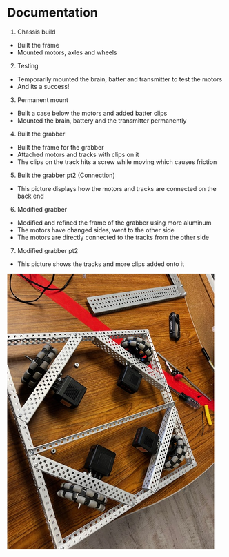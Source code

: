 # Documentation

1. Chassis build
* Built the frame
* Mounted motors, axles and wheels

2. Testing
* Temporarily mounted the brain, batter and transmitter to test the motors
* And its a success!
3. Permanent mount
* Built a case below the motors and added batter clips
* Mounted the brain, battery and the transmitter permanently
4. Built the grabber
* Built the frame for the grabber
* Attached motors and tracks with clips on it
* The clips on the track hits a screw while moving which causes friction
5. Built the grabber pt2 (Connection)
* This picture displays how the motors and tracks are connected on the back end
6. Modified grabber
* Modified and refined the frame of the grabber using more aluminum
* The motors have changed sides, went to the other side
* The motors are directly connected to the tracks from the other side
7. Modified grabber pt2
* This picture shows the tracks and more clips added onto it

![Chassis build](https://github.com/ariyan410/Robotic_portfolio/blob/main/images/Chassis%20build.jpg?raw=true)
